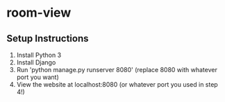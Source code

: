 # room-view

## Setup Instructions
1. Install Python 3
2. Install Django
3. Run 'python manage.py runserver 8080' (replace 8080 with whatever port you want)
4. View the website at localhost:8080 (or whatever port you used in step 4!)